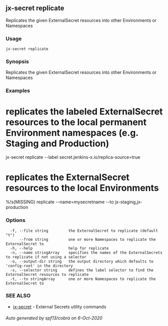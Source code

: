 ## jx-secret replicate

Replicates the given ExternalSecret resources into other Environments or Namespaces

### Usage

```
jx-secret replicate
```

### Synopsis

Replicates the given ExternalSecret resources into other Environments or Namespaces

### Examples

  # replicates the labeled ExternalSecret resources to the local permanent Environment namespaces (e.g. Staging and Production)
  jx-secret replicate --label secret.jenkins-x.io/replica-source=true
  
  # replicates the ExternalSecret resources to the local Environments
  %!s(MISSING) replicate --name=mysecretname --to jx-staging,jx-production

### Options

```
  -f, --file string         the ExternalSecret to replicate (default "t")
      --from string         one or more Namespaces to replicate the ExternalSecret to
  -h, --help                help for replicate
  -n, --name stringArray    specifies the names of the ExternalSecrets to replicate if not using a selector
  -o, --output-dir string   the output directory which defaults to 'config-root' in the directory
  -s, --selector string     defines the label selector to find the ExternalSecret resources to replicate
  -t, --to stringArray      one or more Namespaces to replicate the ExternalSecret to
```

### SEE ALSO

* [jx-secret](jx-secret.md)	 - External Secrets utility commands

###### Auto generated by spf13/cobra on 6-Oct-2020
